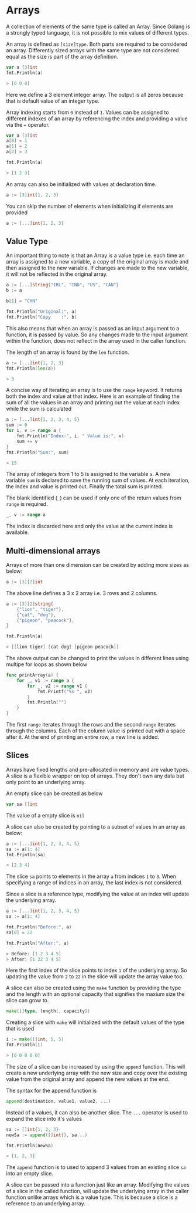 # Arrays

A collection of elements of the same type is called an Array. Since Golang is a strongly typed language, it is not possible to mix values of different types.

An array is defined as `[size]type`. Both parts are required to be considered an array. Differently sized arrays with the same type are not considered equal as the size is part of the array definition.

```go
var a [3]int
fmt.Println(a)

> [0 0 0]
```

Here we define a 3 element integer array. The output is all zeros because that is default value of an integer type.

Array indexing starts from `0` instead of `1`. Values can be assigned to different indexes of an array by referencing the index and providing a value via the `=` operator.

```go
var a [3]int
a[0] = 1
a[1] = 2
a[2] = 3

fmt.Println(a)

> [1 2 3]
```

An array can also be initialized with values at declaration time.

```go
a := [3]int{1, 2, 3}
```

You can skip the number of elements when initializing if elements are provided

```go
a := [...]int{1, 2, 3}
```

## Value Type

An important thing to note is that an Array is a value type i.e. each time an array is assigned to a new variable, a copy of the original array is made and then assigned to the new variable. If changes are made to the new variable, it will not be reflected in the original array.

```go
a := [...]string{"IRL", "IND", "US", "CAN"}
b := a

b[1] = "CHN"

fmt.Println("Original:", a)
fmt.Println("Copy    :", b)
```

This also means that when an array is passed as an input argument to a function, it is passed by value. So any changes made to the input argument within the function, does not reflect in the array used in the caller function.

The length of an array is found by the `len` function.

```go
a := [...]int{1, 2, 3}
fmt.Println(len(a))

> 3
```

A concise way of iterating an array is to use the `range` keyword. It returns both the index and value at that index. Here is an example of finding the sum of all the values in an array and printing out the value at each index while the sum is calculated

```go
a := [...]int{1, 2, 3, 4, 5}
sum := 0
for i, v := range a {
    fmt.Println("Index:", i, " Value is:", v)
    sum += v
}
fmt.Println("Sum:", sum)

> 15
```

The array of integers from 1 to 5 is assigned to the variable `a`. A new variable `sum` is declared to save the running sum of values. At each iteration, the index and value is printed out. Finally the total sum is printed.

The blank identified (`_`) can be used if only one of the return values from `range` is required.

```go
_, v := range a
```

The index is discarded here and only the value at the current index is available.

## Multi-dimensional arrays

Arrays of more than one dimension can be created by adding more sizes as below:

```go
a := [3][2]int
```

The above line defines a 3 x 2 array i.e. 3 rows and 2 columns.

```go
a := [3][2]string{
    {"lion", "tiger"},
    {"cat", "dog"},
    {"pigeon", "peacock"},
}

fmt.Println(a)

> [[lion tiger] [cat dog] [pigeon peacock]]
```

The above output can be changed to print the values in different lines using multipe for loops as shown below

```go
func printArray(a) {
    for _, v1 := range a {
        for _, v2 := range v1 {
            fmt.Printf("%s ", v2)
        }
        fmt.Println("")
    }
}
```

The first `range` iterates through the rows and the second `range` iterates through the columns. Each of the column value is printed out with a space after it. At the end of printing an entire row, a new line is added.

## Slices

Arrays have fixed lengths and pre-allocated in memory and are value types. A slice is a flexible wrapper on top of arrays. They don't own any data but only point to an underlying array.

An empty slice can be created as below

```go
var sa []int
```

The value of a empty slice is `nil`

A slice can also be created by pointing to a subset of values in an array as below:

```go
a := [...]int{1, 2, 3, 4, 5}
sa := a[1: 4]
fmt.Println(sa)

> [2 3 4]
```

The slice `sa` points to elements in the array `a` from indices `1` to `3`. When specifying a range of indices in an array, the last index is not considered.

Since a slice is a reference type, modifying the value at an index will update the underlying array.

```go
a := [...]int{1, 2, 3, 4, 5}
sa := a[1: 4]

fmt.Println("Before:", a)
sa[0] = 22

fmt.Println("After:", a)

> Before: [1 2 3 4 5]
> After: [1 22 3 4 5]
```

Here the first index of the slice points to index `1` of the underlying array. So updating the value from `2` to `22` in the slice will update the array value too.

A slice can also be created using the `make` function by providing the type and the length with an optional capacity that signifies the maxium size the slice can grow to.

```go
make([]type, length[, capacity])
```

Creating a slice with `make` will initialized with the default values of the type that is used

```go
i := make([]int, 5, 5)
fmt.Println(i)

> [0 0 0 0 0]
```

The size of a slice can be increased by using the `append` function. This will create a new underlying array with the new size and copy over the existing value from the original array and append the new values at the end.

The syntax for the append function is

```go
append(destination, value1, value2, ...)
```

Instead of a values, it can also be another slice. The `...` operator is used to expand the slice into it's values

```go
sa := []int{1, 2, 3}
newSa := append([]int{}, sa...)

fmt.Println(newSa)

> [1, 2, 3]
```

The `append` function is to used to append 3 values from an existing slice `sa` into an empty slice.

A slice can be passed into a function just like an array. Modifying the values of a slice in the called function, will update the underlying array in the caller function unlike arrays which is a value type. This is because a slice is a reference to an underlying array.